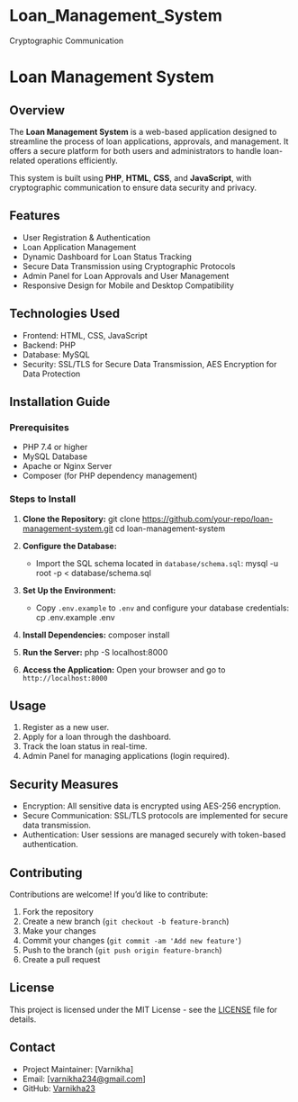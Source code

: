 # Loan_Management_System
Cryptographic Communication
# Loan Management System

## Overview

The **Loan Management System** is a web-based application designed to streamline the process of loan applications, approvals, and management. It offers a secure platform for both users and administrators to handle loan-related operations efficiently.

This system is built using **PHP**, **HTML**, **CSS**, and **JavaScript**, with cryptographic communication to ensure data security and privacy.

## Features

- User Registration & Authentication
- Loan Application Management
- Dynamic Dashboard for Loan Status Tracking
- Secure Data Transmission using Cryptographic Protocols
- Admin Panel for Loan Approvals and User Management
- Responsive Design for Mobile and Desktop Compatibility

## Technologies Used

- Frontend: HTML, CSS, JavaScript
- Backend: PHP
- Database: MySQL
- Security: SSL/TLS for Secure Data Transmission, AES Encryption for Data Protection

## Installation Guide

### Prerequisites
- PHP 7.4 or higher
- MySQL Database
- Apache or Nginx Server
- Composer (for PHP dependency management)

### Steps to Install

1. **Clone the Repository:**
   git clone https://github.com/your-repo/loan-management-system.git
   cd loan-management-system

2. **Configure the Database:**
   - Import the SQL schema located in `database/schema.sql`:
     mysql -u root -p < database/schema.sql

3. **Set Up the Environment:**
   - Copy `.env.example` to `.env` and configure your database credentials:
     cp .env.example .env

4. **Install Dependencies:**
   composer install

5. **Run the Server:**
   php -S localhost:8000

6. **Access the Application:**
   Open your browser and go to `http://localhost:8000`

## Usage

1. Register as a new user.
2. Apply for a loan through the dashboard.
3. Track the loan status in real-time.
4. Admin Panel for managing applications (login required).

## Security Measures

- Encryption: All sensitive data is encrypted using AES-256 encryption.
- Secure Communication: SSL/TLS protocols are implemented for secure data transmission.
- Authentication: User sessions are managed securely with token-based authentication.

## Contributing

Contributions are welcome! If you’d like to contribute:

1. Fork the repository
2. Create a new branch (`git checkout -b feature-branch`)
3. Make your changes
4. Commit your changes (`git commit -am 'Add new feature'`)
5. Push to the branch (`git push origin feature-branch`)
6. Create a pull request

## License

This project is licensed under the MIT License - see the [LICENSE](LICENSE) file for details.

## Contact

- Project Maintainer: [Varnikha]
- Email: [varnikha234@gmail.com]
- GitHub: [Varnikha23](https://github.com/Varnikha23)

